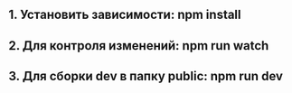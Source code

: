 ## 1. Установить зависимости: npm install

## 2. Для контроля изменений: npm run watch

## 3. Для сборки dev в папку public: npm run dev
